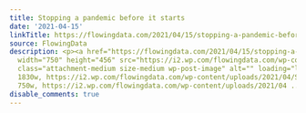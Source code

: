 ```yaml
---
title: Stopping a pandemic before it starts
date: '2021-04-15'
linkTitle: https://flowingdata.com/2021/04/15/stopping-a-pandemic-before-it-starts/
source: FlowingData
description: <p><a href="https://flowingdata.com/2021/04/15/stopping-a-pandemic-before-it-starts/"><img
  width="750" height="456" src="https://i2.wp.com/flowingdata.com/wp-content/uploads/2021/04/Stopping-a-pandemic.png?fit=750%2C456&amp;ssl=1"
  class="attachment-medium size-medium wp-post-image" alt="" loading="lazy" srcset="https://i2.wp.com/flowingdata.com/wp-content/uploads/2021/04/Stopping-a-pandemic.png?w=1830&amp;ssl=1
  1830w, https://i2.wp.com/flowingdata.com/wp-content/uploads/2021/04/Stopping-a-pandemic.png?resize=750%2C456&amp;ssl=1
  750w, https://i2.wp.com/flowingdata.com/wp-content/uploads/2021/04 ...
disable_comments: true
---
```

<p><a href="https://flowingdata.com/2021/04/15/stopping-a-pandemic-before-it-starts/"><img width="750" height="456" src="https://i2.wp.com/flowingdata.com/wp-content/uploads/2021/04/Stopping-a-pandemic.png?fit=750%2C456&amp;ssl=1" class="attachment-medium size-medium wp-post-image" alt="" loading="lazy" srcset="https://i2.wp.com/flowingdata.com/wp-content/uploads/2021/04/Stopping-a-pandemic.png?w=1830&amp;ssl=1 1830w, https://i2.wp.com/flowingdata.com/wp-content/uploads/2021/04/Stopping-a-pandemic.png?resize=750%2C456&amp;ssl=1 750w, https://i2.wp.com/flowingdata.com/wp-content/uploads/2021/04 ...